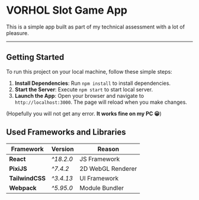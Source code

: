 # VORHOL Slot Game App

This is a simple app built as part of my technical assessment with a lot of pleasure.

---

## Getting Started

To run this project on your local machine, follow these simple steps:

1. **Install Dependencies**: Run `npm install` to install dependencies.
2. **Start the Server**: Execute `npm start` to start local server.
3. **Launch the App**: Open your browser and navigate to `http://localhost:3000`. The page will reload when you make changes.

(Hopefully you will not get any error. **It works fine on my PC 😀**)

## Used Frameworks and Libraries


| Framework                     | Version     | Reason               |
|-------------------------------|-------------|----------------------|
| **React**                     | _^18.2.0_   |  JS Framework        |
| **PixiJS**                    | _^7.4.2_    |  2D WebGL Renderer   |
| **TailwindCSS**               | _^3.4.13_   |  UI Framework        |
| **Webpack**                   | _^5.95.0_   |  Module Bundler      |
